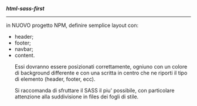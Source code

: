 <strong><i>html-sass-first</i></strong>

<hr>

<p>in NUOVO progetto NPM, definire semplice layout con:</p>
<ul>
<li>header;</li>
<li>footer;</li>
<li>navbar;</li>
<li>content.</li>
<p>Essi dovranno essere posizionati correttamente, ogniuno con un colore di background differente e con una scritta in centro che ne riporti il tipo di elemento (header, footer, ecc).</p>
<p>Si raccomanda di sfruttare il SASS il piu' possibile, con particolare attenzione alla suddivisione in files dei fogli di stile.</p>